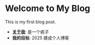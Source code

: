 # Welcome to My Blog  
This is my first blog post.  
- **[关于我][about]**: 是一个疯子
- **我的目标**: 2025 建成个人博客  



[about]: ../_posts/about.md